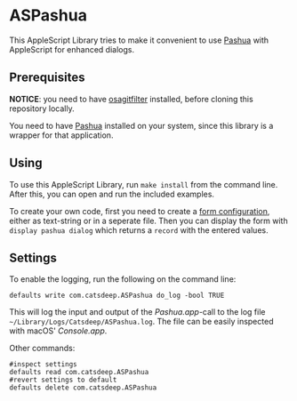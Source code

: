 ASPashua
========

This AppleScript Library tries to make it convenient to use [Pashua][] with AppleScript for enhanced dialogs.


Prerequisites
-------------

**NOTICE**: you need to have [osagitfilter][] installed, before cloning this repository locally.

You need to have [Pashua][] installed on your system, since this library is a wrapper for that application.


Using
-----

To use this AppleScript Library, run `make install` from the command line. After this, you can open and run the included examples.

To create your own code, first you need to create a [form configuration][pashua-config], either as text-string or in a seperate file. Then you can display the form with `display pashua dialog` which returns a `record` with the entered values.


Settings
--------

To enable the logging, run the following on the command line:

	defaults write com.catsdeep.ASPashua do_log -bool TRUE

This will log the input and output of the _Pashua.app_-call to the log file `~/Library/Logs/Catsdeep/ASPashua.log`. The file can be easily inspected with macOS' _Console.app_.

Other commands:

	#inspect settings
	defaults read com.catsdeep.ASPashua
	#revert settings to default
	defaults delete com.catsdeep.ASPashua
	

[osagitfilter]: https://github.com/doekman/osagitfilter
[Pashua]: https://www.bluem.net/en/projects/pashua/
[pashua-config]: https://www.bluem.net/pashua-docs-latest.html
